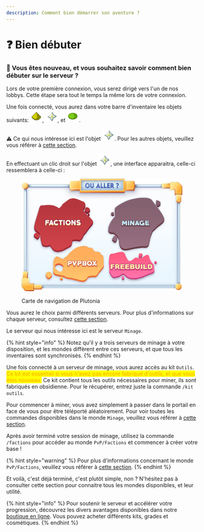 ```yaml
---
description: Comment bien démarrer son aventure ?
---
```


# ❓ Bien débuter

### 🤔 Vous êtes nouveau, et vous souhaitez savoir comment bien débuter sur le serveur ?

Lors de votre première connexion, vous serez dirigé vers l'un de nos lobbys. Cette étape sera tout le temps la même lors de votre connexion.

Une fois connecté, vous aurez dans votre barre d'inventaire les objets suivants: ![](../.gitbook/assets/glowstone_dust.png), ![](../.gitbook/assets/nether_star.png), et ![](../.gitbook/assets/dye_powder_lime.png).

⚠️ Ce qui nous intéresse ici est l'objet ![](../.gitbook/assets/nether_star.png). Pour les autres objets, veuillez vous référer à [cette section](../mondes/lobbys.md).

En effectuant un clic droit sur l'objet ![](../.gitbook/assets/nether_star.png), une interface apparaitra, celle-ci ressemblera à celle-ci :

<figure><img src="../.gitbook/assets/oCfZFRBlK5.png" alt=""><figcaption><p>Carte de navigation de Plutonia</p></figcaption></figure>

Vous aurez le choix parmi différents serveurs. Pour plus d'informations sur chaque serveur, consultez [cette section](broken-reference).

Le serveur qui nous intéresse ici est le serveur `Minage`.

{% hint style="info" %}
Notez qu'il y a trois serveurs de minage à votre disposition, et les mondes diffèrent entre ces serveurs, et que tous les inventaires sont synchronisés.
{% endhint %}



Une fois connecté à un serveur de minage, vous aurez accès au kit `Outils`. <mark style="color:orange;">Ce kit est essentiel si vous n'avez pas encore fabriqué d'outils, et que vous êtes nouveau.</mark> Ce kit contient tous les outils nécessaires pour miner, ils sont fabriqués en obsidienne. Pour le récupérer, entrez juste la commande `/kit outils`.

Pour commencer à miner, vous avez simplement à passer dans le portail en face de vous pour être téléporté aléatoirement. Pour voir toutes les commandes disponibles dans le monde `Minage`, veuillez vous référer à [cette section](../mondes/minage.md).

Après avoir terminé votre session de minage, utilisez la commande `/factions` pour accéder au monde `PvP/Factions` et commencer à créer votre base !

{% hint style="warning" %}
Pour plus d'informations concernant le monde `PvP/Factions`, veuillez vous référer à [cette section](../mondes/factions.md).
{% endhint %}

Et voilà, c'est déjà terminé, c'est plutôt simple, non ? N'hésitez pas à consulter cette section pour connaitre tous les mondes disponibles, et leur utilité.

{% hint style="info" %}
Pour soutenir le serveur et accélérer votre progression, découvrez les divers avantages disponibles dans notre [boutique en ligne](https://plutonia-mc.fr/shop). Vous pouvez acheter différents kits, grades et cosmétiques.
{% endhint %}
